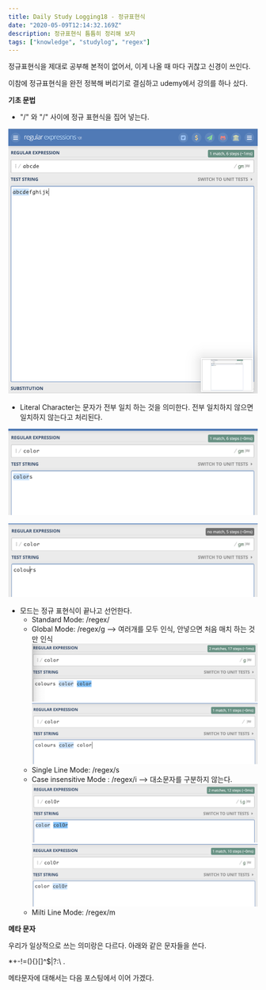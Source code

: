 ```yaml
---
title: Daily Study Logging18 - 정규표현식
date: "2020-05-09T12:14:32.169Z"
description: 정규표현식 틈틈히 정리해 보자
tags: ["knowledge", "studylog", "regex"] 
---
```


정규표현식을 제대로 공부해 본적이 없어서, 이게 나올 때 마다 귀찮고 신경이 쓰인다. 

이참에 정규표현식을 완전 정복해 버리기로 결심하고 udemy에서 강의를 하나 샀다. 


**기초 문법**

- "/" 와 "/" 사이에 정규 표현식을 집어 넣는다.

![](img0.png)


- Literal Character는 문자가 전부 일치 하는 것을 의미한다. 전부 일치하지 않으면 일치하지 않는다고 처리된다. 

![](img1.png)

![](img2.png)


- 모드는 정규 표현식이 끝나고 선언한다. 
    - Standard Mode: /regex/
    - Global Mode: /regex/g
    --> 여러개를 모두 인식, 안넣으면 처음 매치 하는 것만 인식
    ![](img3.png)
    ![](img4.png)
    - Single Line Mode: /regex/s
    - Case insensitive Mode : /regex/i
    --> 대소문자를 구분하지 않는다.
    ![](img5.png)
    ![](img6.png)
    - Milti Line Mode: /regex/m



**메타 문자**

우리가 일상적으로 쓰는 의미랑은 다르다. 아래와 같은 문자들을 쓴다.

*+-!=(){}[]^$|?:\ .

메타문자에 대해서는 다음 포스팅에서 이어 가겠다.